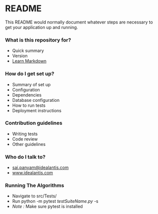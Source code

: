 # README #

This README would normally document whatever steps are necessary to get your application up and running.

### What is this repository for? ###

* Quick summary
* Version
* [Learn Markdown](https://bitbucket.org/tutorials/markdowndemo)

### How do I get set up? ###

* Summary of set up
* Configuration
* Dependencies
* Database configuration
* How to run tests
* Deployment instructions

### Contribution guidelines ###

* Writing tests
* Code review
* Other guidelines

### Who do I talk to? ###

* sai.panyam@idealantis.com
* www.idealantis.com

### Running The Algorithms ###
* Navigate to src/Tests/
* Run python -m pytest *testSuiteName.py* -s 
* *Note :* Make sure pytest is installed
